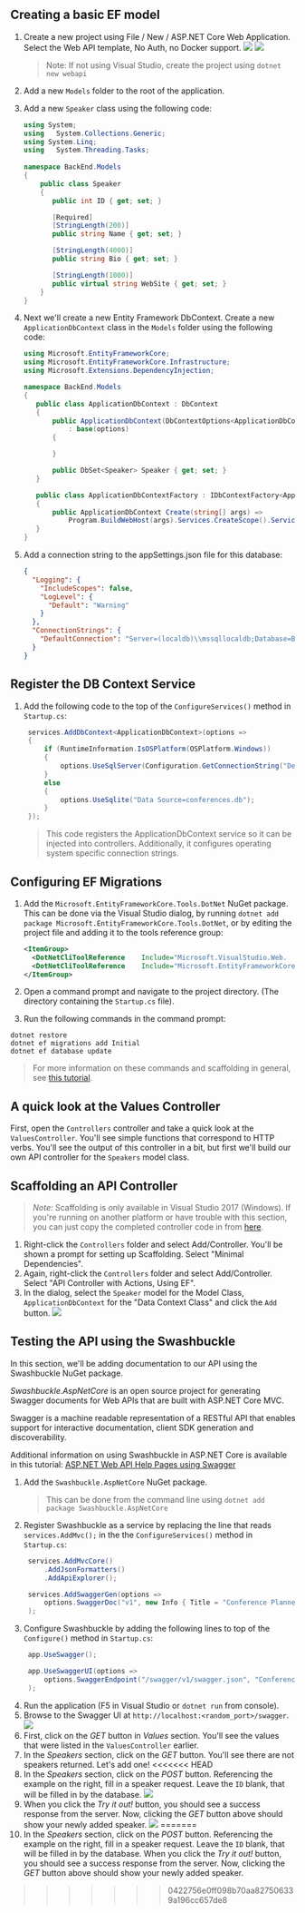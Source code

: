 ## Creating a basic EF model

1. Create a new project using File / New / ASP.NET Core Web Application. Select the Web API template, No Auth, no Docker support.
   ![](images/new-project.png)
   ![](images/new-web-api-settings.png)
   > Note: If not using Visual Studio, create the project using `dotnet new webapi`
1. Add a new `Models` folder to the root of the application.
1. Add a new `Speaker` class using the following code:
    ```csharp
    using System;
    using   System.Collections.Generic;
    using System.Linq;
    using   System.Threading.Tasks;
  
    namespace BackEnd.Models
    {
        public class Speaker
        {
           public int ID { get; set; }
    
           [Required]
           [StringLength(200)]
           public string Name { get; set; }
    
           [StringLength(4000)]
           public string Bio { get; set; }
    
           [StringLength(1000)]
           public virtual string WebSite { get; set; }
        }
    }
    ``` 
1. Next we'll create a new Entity Framework DbContext. Create a new `ApplicationDbContext` class in the `Models` folder using the following code:
    ```csharp
   using Microsoft.EntityFrameworkCore;
   using Microsoft.EntityFrameworkCore.Infrastructure;
   using Microsoft.Extensions.DependencyInjection;
   
   namespace BackEnd.Models
   {
       public class ApplicationDbContext : DbContext
       {
           public ApplicationDbContext(DbContextOptions<ApplicationDbContext> options)
               : base(options)
           {
   
           }

           public DbSet<Speaker> Speaker { get; set; }
       }

       public class ApplicationDbContextFactory : IDbContextFactory<ApplicationDbContext>
       {
           public ApplicationDbContext Create(string[] args) =>
               Program.BuildWebHost(args).Services.CreateScope().ServiceProvider.GetRequiredService<ApplicationDbContext>();
       }
   }
    ```
1. Add a connection string to the appSettings.json file for this database:

   ```json
   {
     "Logging": {
       "IncludeScopes": false,
       "LogLevel": {
         "Default": "Warning"
       }
     },
     "ConnectionStrings": {
       "DefaultConnection": "Server=(localdb)\\mssqllocaldb;Database=BackEndContext-2faf96af-a5fb-451a-b07e-badfooddecaf;   Trusted_Connection=True;MultipleActiveResultSets=true"
     }
   }
   ```

## Register the DB Context Service
1. Add the following code to the top of the `ConfigureServices()` method in `Startup.cs`:
   ```csharp
    services.AddDbContext<ApplicationDbContext>(options =>
    {
        if (RuntimeInformation.IsOSPlatform(OSPlatform.Windows))
        {
            options.UseSqlServer(Configuration.GetConnectionString("DefaultConnection"));
        }
        else
        {
            options.UseSqlite("Data Source=conferences.db");
        }
    });
   ```
   >This code registers the ApplicationDbContext service so it can be injected into controllers. Additionally, it configures operating system specific connection strings.

## Configuring EF Migrations
1. Add the `Microsoft.EntityFrameworkCore.Tools.DotNet` NuGet package. This can be done via the Visual Studio dialog, by running `dotnet add package Microsoft.EntityFrameworkCore.Tools.DotNet`, or by editing the project file and adding it to the tools reference group:
   ```xml
   <ItemGroup>
     <DotNetCliToolReference    Include="Microsoft.VisualStudio.Web.   CodeGeneration.Tools" Version="1.0.0" />
     <DotNetCliToolReference    Include="Microsoft.EntityFrameworkCore.   Tools.DotNet" Version="1.0.0" />
   </ItemGroup>
   ```
1. Open a command prompt and navigate to the project directory. (The directory containing the `Startup.cs` file).

1. Run the following commands in the command prompt:

  ```console
  dotnet restore
  dotnet ef migrations add Initial
  dotnet ef database update
  ```
  >For more information on these commands and scaffolding in general, see [this tutorial](https://docs.microsoft.com/en-us/aspnet/core/tutorials/first-mvc-app/adding-model#add-initial-migration-and-update-the-database).

## A quick look at the Values Controller
First, open the `Controllers` controller and take a quick look at the `ValuesController`. You'll see simple functions that correspond to HTTP verbs. You'll see the output of this controller in a bit, but first we'll build our own API controller for the `Speakers` model class.

## Scaffolding an API Controller 
>*Note:* Scaffolding is only available in Visual Studio 2017 (Windows). If you're running on another platform or have trouble with this section, you can just copy the  completed controller code in from [here](/save-points/1-Create-API-and-EF-Model/ConferencePlanner/BackEnd/Controllers/SpeakersController.cs).
1. Right-click the `Controllers` folder and select Add/Controller. You'll be shown a prompt for setting up Scaffolding. Select "Minimal Dependencies".
1. Again, right-click the `Controllers` folder and select Add/Controller. Select "API Controller with Actions, Using EF".
1. In the dialog, select the `Speaker` model for the Model Class, `ApplicationDbContext` for the "Data Context Class" and click the `Add` button.
   ![](images/scaffold-api-controller.png)

## Testing the API using the Swashbuckle

In this section, we'll be adding documentation to our API using the Swashbuckle NuGet package.

*Swashbuckle.AspNetCore* is an open source project for generating Swagger documents for Web APIs that are built with ASP.NET Core MVC.

Swagger is a machine readable representation of a RESTful API that enables support for interactive documentation, client SDK generation and discoverability.

Additional information on using Swashbuckle in ASP.NET Core is available in this tutorial: [ASP.NET Web API Help Pages using Swagger](https://docs.microsoft.com/en-us/aspnet/core/tutorials/web-api-help-pages-using-swagger)

1. Add the `Swashbuckle.AspNetCore` NuGet package.
   > This can be done from the command line using `dotnet add package Swashbuckle.AspNetCore`
1. Register Swashbuckle as a service by replacing the line that reads `services.AddMvc();` in the the `ConfigureServices()` method in `Startup.cs`:
   ```csharp
    services.AddMvcCore()
        .AddJsonFormatters()
        .AddApiExplorer();

    services.AddSwaggerGen(options =>
        options.SwaggerDoc("v1", new Info { Title = "Conference Planner API", Version = "v1" })
    );
   ```
1. Configure Swashbuckle by adding the following lines to top of the `Configure()` method in `Startup.cs`:
   ```csharp
    app.UseSwagger();

    app.UseSwaggerUI(options =>
        options.SwaggerEndpoint("/swagger/v1/swagger.json", "Conference Planner API v1")
    );
   ```
1. Run the application (F5 in Visual Studio or `dotnet run` from console). 
1. Browse to the Swagger UI at `http://localhost:<random_port>/swagger`. 
   ![](images/swagger-speakers.png)
1. First, click on the *GET* button in *Values* section. You'll see the values that were listed in the `ValuesController` earlier.
1. In the *Speakers* section, click on the *GET* button. You'll see there are not speakers returned. Let's add one!
<<<<<<< HEAD
1. In the *Speakers* section, click on the *POST* button. Referencing the example on the right, fill in a speaker request. Leave the `ID` blank, that will be filled in by the database. 
   ![](images/swagger-create-speaker.png)
1. When you click the *Try it out!* button, you should see a success response from the server. Now, clicking the *GET* button above should show your newly added speaker.
   ![](images/swagger-create-results.png)
=======
1. In the *Speakers* section, click on the *POST* button. Referencing the example on the right, fill in a speaker request. Leave the `ID` blank, that will be filled in by the database. When you click the *Try it out!* button, you should see a success response from the server. Now, clicking the *GET* button above should show your newly added speaker.    
>>>>>>> 0422756e0ff098b70aa827506339a196cc657de8
